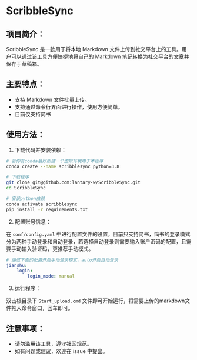 # ScribbleSync

## 项目简介：

ScribbleSync 是一款用于将本地 Markdown 文件上传到社交平台上的工具。用户可以通过该工具方便快捷地将自己的 Markdown 笔记转换为社交平台的文章并保存于草稿箱。

## 主要特点：

- 支持 Markdown 文件批量上传。
- 支持通过命令行界面进行操作，使用方便简单。
- 目前仅支持简书

## 使用方法：

1. 下载代码并安装依赖：

```bash
# 若你有conda最好新建一个虚拟环境用于本程序
conda create --name scribblesync python=3.8

# 下载程序
git clone git@github.com:lantary-w/ScribbleSync.git
cd ScribbleSync

# 安装python依赖
conda activate scribblesync
pip install -r requirements.txt
```

2. 配置账号信息：

在 `conf/config.yaml` 中进行配置文件的设置，目前只支持简书，简书的登录模式分为两种手动登录和自动登录，若选择自动登录则需要输入账户密码的配置，且需要手动输入验证码，更推荐手动模式。

```yaml
# 通过下面的配置开启手动登录模式，auto开启自动登录
jianshu:
	login:
		login_mode: manual
```

3. 运行程序：

双击根目录下 `Start_upload.cmd` 文件即可开始运行，将需要上传的markdown文件拖入命令窗口，回车即可。

## 注意事项：

- 请勿滥用该工具，遵守社区规范。
- 如有问题或建议，欢迎在 issue 中提出。